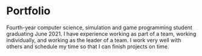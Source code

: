 # Portfolio

Fourth-year computer science, simulation and game programming student graduating June 2021. I have experience working as part of a team, working individually, and
working as the leader of a team. I work very well with others and schedule my time so that I can finish projects on time.
